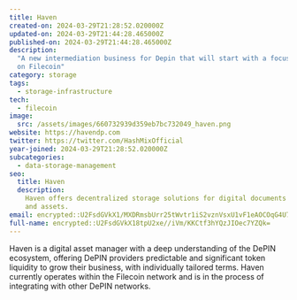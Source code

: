 ```yaml
---
title: Haven
created-on: 2024-03-29T21:28:52.020000Z
updated-on: 2024-03-29T21:44:28.465000Z
published-on: 2024-03-29T21:44:28.465000Z
description:
  "A new intermediation business for Depin that will start with a focus
  on Filecoin"
category: storage
tags:
  - storage-infrastructure
tech:
  - filecoin
image:
  src: /assets/images/660732939d359eb7bc732049_haven.png
website: https://havendp.com
twitter: https://twitter.com/HashMixOfficial
year-joined: 2024-03-29T21:28:52.020000Z
subcategories:
  - data-storage-management
seo:
  title: Haven
  description:
    Haven offers decentralized storage solutions for digital documents
    and assets.
email: encrypted::U2FsdGVkX1/MXDRmsbUrr25tWvtr1iS2vznVsxU1vF1eAOCOqG4U7vj1hBO89Uiq
full-name: encrypted::U2FsdGVkX18tpU2xe//iVm/KKCtf3hYQzJIOec7YZQk=
---
```


Haven is a digital asset manager with a deep understanding of the DePIN ecosystem, offering DePIN providers predictable and significant token liquidity to grow their business, with individually tailored terms. Haven currently operates within the Filecoin network and is in the process of integrating with other DePIN networks.
